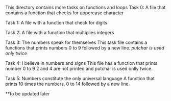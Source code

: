 This directory contains more tasks on functions and loops
Task 0:
A file that contains a function that checks for uppercase character

Task 1:
A file with a function that check for digits

Task 2:
A file with a function that multiplies integers

Task 3: The numbers speak for themselves
This task file contains a functions that prints numbers 0 to 9 followed by
a new line. _putchar is used only twice_

Task 4: I believe in numbers and signs
This file has a function that prints number 0 to 9
2 and 4 are not printed and putchar is used onlly twice.

Task 5: Numbers constitute the only universal language
A function that prints 10 times the numbers, 0 to 14 followed by a new line.

**to be updated later
